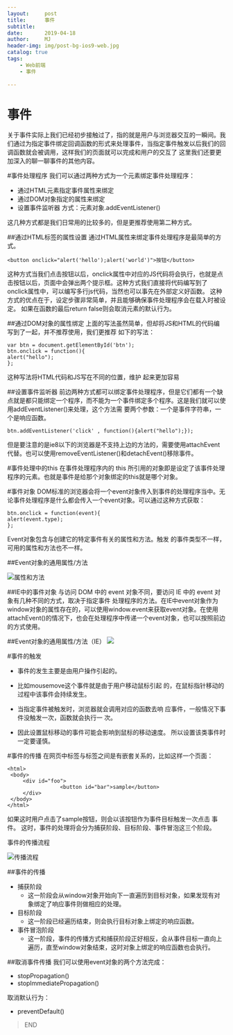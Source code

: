 ```yaml
---
layout:     post
title:      事件
subtitle:   
date:       2019-04-18
author:     MJ
header-img: img/post-bg-ios9-web.jpg
catalog: true
tags:
    - Web前端
    - 事件
    
---
```

# 事件
关于事件实际上我们已经初步接触过了，指的就是用户与浏览器交互的一瞬间。我们通过为指定事件绑定回调函数的形式来处理事件，当指定事件触发以后我们的回调函数就会被调用，这样我们的页面就可以完成和用户的交互了 这里我们还要更加深入的聊一聊事件的其他内容。

#事件处理程序
我们可以通过两种方式为一个元素绑定事件处理程序：

- 通过HTML元素指定事件属性来绑定
- 通过DOM对象指定的属性来绑定
- 设置事件监听器 方式：元素对象.addEventListener()

 这几种方式都是我们日常用的比较多的，但是更推荐使用第二种方式。

##通过HTML标签的属性设置
通过HTML属性来绑定事件处理程序是最简单的方式。

    <button onclick="alert('hello');alert('world')">按钮</button>

这种方式当我们点击按钮以后，onclick属性中对应的JS代码将会执行，也就是点击按钮以后，页面中会弹出两个提示框。这种方式我们直接将代码编写到了onclick属性中，可以编写多行js代码，当然也可以事先在外部定义好函数。 这种方式的优点在于，设定步骤非常简单，并且能够确保事件处理程序会在载入时被设定。 如果在函数的最后return false则会取消元素的默认行为。

##通过DOM对象的属性绑定
上面的写法虽然简单，但却将JS和HTML的代码编写到了一起，并不推荐使用，我们更推荐
如下的写法：

    var btn = document.getElementById('btn');
    btn.onclick = function(){
    alert("hello");
    };

这种写法将HTML代码和JS写在不同的位置，维护
起来更加容易

##设置事件监听器
前边两种方式都可以绑定事件处理程序，但是它们都有一个缺点就是都只能绑定一个程序，而不能为一个事件绑定多个程序。这是我们就可以使用addEventListener()来处理，这个方法需
要两个参数：一个是事件字符串，一个是响应函数。

    btn.addEventListener('click' , function(){alert("hello");});

但是要注意的是ie8以下的浏览器是不支持上边的方法的，需要使用attachEvent代替。也可以使用removeEventListener()和detachEvent()移除事件。

#事件处理中的this
在事件处理程序内的 this 所引用的对象即是设定了该事件处理程序的元素。也就是事件是给那个对象绑定的this就是哪个对象。

#事件对象
DOM标准的浏览器会将一个event对象传入到事件的处理程序当中。无论事件处理程序是什么都会传入一个event对象。可以通过这种方式获取：

    btn.onclick = function(event){
    alert(event.type);
    };
    
Event对象包含与创建它的特定事件有关的属性和方法。触发
的事件类型不一样，可用的属性和方法也不一样。

##Event对象的通用属性/方法

![属性和方法](https://s2.ax1x.com/2019/04/23/EAg1zR.png)

##IE中的事件对象
与访问 DOM 中的 event 对象不同，要访问 IE 中的 event 对象有几种不同的方式，取决于指定事件
处理程序的方法。在IE中event对象作为window对象的属性存在的，可以使用window.event来获取event对象。在使用attachEvent()的情况下，也会在处理程序中传递一个event对象，也可以按照前边的方式使用。

##Event对象的通用属性/方法（IE）
![](https://s2.ax1x.com/2019/04/23/EAgteK.png)


#事件的触发

- 事件的发生主要是由用户操作引起的。

- 比如mousemove这个事件就是由于用户移动鼠标引起
的，在鼠标指针移动的过程中该事件会持续发生。
- 当指定事件被触发时，浏览器就会调用对应的函数去响
应事件，一般情况下事件没触发一次，函数就会执行一
次。

- 因此设置鼠标移动的事件可能会影响到鼠标的移动速度。
所以设置该类事件时一定要谨慎。

#事件的传播
 在网页中标签与标签之间是有嵌套关系的，比如这样一个页面：

    <html>
   	 <body>
   		 <div id="foo">
                     <button id="bar">sample</button>
   		 </div>
   	 </body>
    </html>

 如果这时用户点击了sample按钮，则会以该按钮作为事件目标触发一次点击
事件。 这时，事件的处理将会分为捕获阶段、目标阶段、事件冒泡这三个阶段。

事件的传播流程

![传播流程](https://s2.ax1x.com/2019/04/23/EAg2TS.png)

##事件的传播

- 捕获阶段
  - 这一阶段会从window对象开始向下一直遍历到目标对象，如果发现有对象绑定了响应事件则做相应的处理。
- 目标阶段
  - 这一阶段已经遍历结束，则会执行目标对象上绑定的响应函数。
- 事件冒泡阶段
  - 这一阶段，事件的传播方式和捕获阶段正好相反，会从事件目标一直向上遍历，直至window对象结束，这时对象上绑定的响应函数也会执行。

##取消事件传播
 我们可以使用event对象的两个方法完成：

- stopPropagation()
- stopImmediatePropagation()

 取消默认行为：

- preventDefault()





>END
